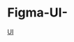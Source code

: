 # Figma-UI-
[UI](https://github.com/SM171906/Figma-UI-/blob/main/Screen%20Shot%202022-01-10%20at%208.19.41%20PM.png)
